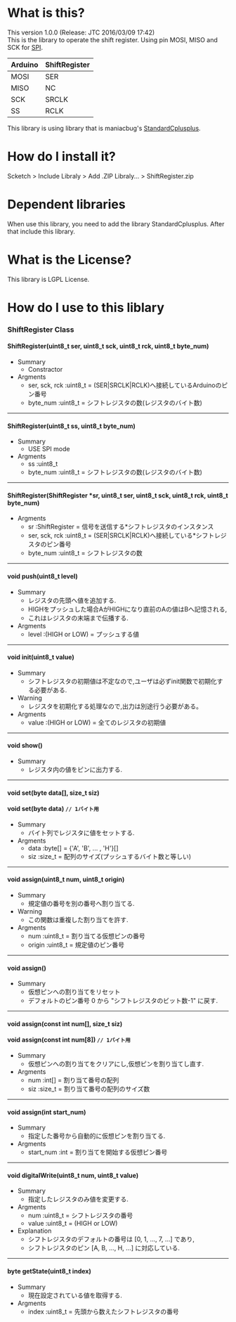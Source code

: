 # What is this?
This version 1.0.0 (Release: JTC 2016/03/09 17:42)  
This is the library to operate the shift register.
Using pin MOSI, MISO and SCK for [SPI](https://www.arduino.cc/en/Reference/SPI).  

| Arduino	| ShiftRegister |
| --------- | ------------- |
| MOSI		| SER			|
| MISO		| NC			|
| SCK		| SRCLK			|
| SS		| RCLK			|

This library is using library that is maniacbug's [StandardCplusplus](https://github.com/maniacbug/StandardCplusplus).

# How do I install it?
Scketch > Include Libraly > Add .ZIP Libraly... > ShiftRegister.zip  

# Dependent libraries
When use this library, you need to add the library StandardCplusplus.
After that include this library.

# What is the License?
This library is LGPL License.

# How do I use to this liblary

### ShiftRegister Class

#### ShiftRegister(uint8_t ser, uint8_t sck, uint8_t rck, uint8_t byte_num)
* Summary
  * Constractor
* Argments
  * ser, sck, rck :uint8_t = (SER|SRCLK|RCLK)へ接続しているArduinoのピン番号
  * byte_num :uint8_t = シフトレジスタの数(レジスタのバイト数)

***
#### ShiftRegister(uint8_t ss, uint8_t byte_num)
* Summary
  * USE SPI mode
* Argments
  * ss :uint8_t
  * byte_num :uint8_t = シフトレジスタの数(レジスタのバイト数)

***
#### ShiftRegister(ShiftRegister *sr, uint8_t ser, uint8_t sck, uint8_t rck, uint8_t byte_num)
* Argments
  * sr :ShiftRegister = 信号を送信する*シフトレジスタのインスタンス
  * ser, sck, rck :uint8_t = (SER|SRCLK|RCLK)へ接続している*シフトレジスタのピン番号
  * byte_num :uint8_t = シフトレジスタの数

***
#### void push(uint8_t level)
* Summary
  * レジスタの先頭へ値を追加する.
  * HIGHをプッシュした場合AがHIGHになり直前のAの値はBへ記憶される,
  * これはレジスタの末端まで伝播する.
* Argments
  * level :(HIGH or LOW) = プッシュする値

***
#### void init(uint8_t value)
* Summary
  * シフトレジスタの初期値は不定なので,ユーザは必ずinit関数で初期化する必要がある. 
* Warning
  * レジスタを初期化する処理なので,出力は別途行う必要がある。
* Argments
  * value :(HIGH or LOW) = 全てのレジスタの初期値

***
#### void show()
* Summary
  * レジスタ内の値をピンに出力する.

***
#### void set(byte data[], size_t siz)
#### void set(byte data) ``// 1バイト用``
* Summary
  * バイト列でレジスタに値をセットする.
* Argments
  * data :byte[] = {'A', 'B', ... , 'H'}[]
  * siz :size_t = 配列のサイズ(プッシュするバイト数と等しい)

***
#### void assign(uint8_t num, uint8_t origin)
* Summary
  * 規定値の番号を別の番号へ割り当てる.
* Warning
  * この関数は重複した割り当てを許す.
* Argments
  * num :uint8_t = 割り当てる仮想ピンの番号
  * origin :uint8_t = 規定値のピン番号

***
#### void assign()
* Summary
  * 仮想ピンへの割り当てをリセット
  * デフォルトのピン番号 0 から "シフトレジスタのビット数-1" に戻す.

***
#### void assign(const int num[], size_t siz)
#### void assign(const int num[8])	``// 1バイト用``
* Summary
  * 仮想ピンへの割り当てをクリアにし,仮想ピンを割り当てし直す.
* Argments
  * num :int[] = 割り当て番号の配列
  * siz :size_t = 割り当て番号の配列のサイズ数

***
#### void assign(int start_num)
* Summary
  * 指定した番号から自動的に仮想ピンを割り当てる.
* Argments
  * start_num :int = 割り当てを開始する仮想ピン番号

***
#### void digitalWrite(uint8_t num, uint8_t value)
* Summary
  * 指定したレジスタのみ値を変更する.
* Argments
  * num :uint8_t = シフトレジスタの番号
  * value :uint8_t = (HIGH or LOW)
* Explanation
  * シフトレジスタのデフォルトの番号は [0, 1, ..., 7, ...] であり,
  * シフトレジスタのピン [A, B, ..., H, ...] に対応している.

***
#### byte getState(uint8_t index)
* Summary
  * 現在設定されている値を取得する.
* Argments
  * index :uint8_t = 先頭から数えたシフトレジスタの番号
